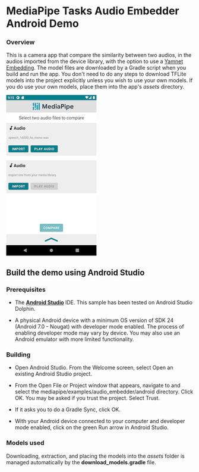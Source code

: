 # MediaPipe Tasks Audio Embedder Android Demo

### Overview

This is a camera app that compare the similarity between two audios, in the
audios imported from the device library, with the option to use a
[Yamnet Embedding](https://storage.googleapis.com/mediapipe-assets/yamnet_embedding_metadata.tflite?generation=1668295071595506). The model
files are downloaded by a Gradle script when you build and run the app. You
don't need to do any steps to download TFLite models into the project explicitly
unless you wish to use your own models. If you do use your own models, place
them into the app's *assets* directory.

![Audio Embedder Demo](audioembedder.png?raw=true "Audio Embedder Demo")

## Build the demo using Android Studio

### Prerequisites

* The **[Android Studio](https://developer.android.com/studio/index.html)**
  IDE. This sample has been tested on Android Studio Dolphin.

* A physical Android device with a minimum OS version of SDK 24 (Android 7.0 -
  Nougat) with developer mode enabled. The process of enabling developer mode
  may vary by device. You may also use an Android emulator with more limited
  functionality.

### Building

* Open Android Studio. From the Welcome screen, select Open an existing Android
  Studio project.

* From the Open File or Project window that appears, navigate to and select the
  mediapipe/examples/audio_embedder/android directory. Click OK. You may be
  asked if you trust the project. Select Trust.

* If it asks you to do a Gradle Sync, click OK.

* With your Android device connected to your computer and developer mode
  enabled, click on the green Run arrow in Android Studio.

### Models used

Downloading, extraction, and placing the models into the *assets* folder is
managed automatically by the **download_models.gradle** file.
